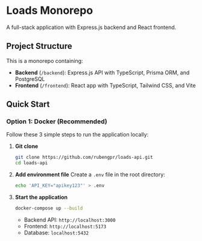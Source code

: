 # Loads Monorepo

A full-stack application with Express.js backend and React frontend.

## Project Structure

This is a monorepo containing:

- **Backend** (`/backend`): Express.js API with TypeScript, Prisma ORM, and PostgreSQL
- **Frontend** (`/frontend`): React app with TypeScript, Tailwind CSS, and Vite

## Quick Start

### Option 1: Docker (Recommended)

Follow these 3 simple steps to run the application locally:

1. **Git clone**

   ```bash
   git clone https://github.com/rubengpr/loads-api.git
   cd loads-api
   ```

2. **Add environment file**
   Create a `.env` file in the root directory:

   ```bash
   echo 'API_KEY="apikey123"' > .env
   ```

3. **Start the application**

   ```bash
   docker-compose up --build
   ```

   - Backend API: `http://localhost:3000`
   - Frontend: `http://localhost:5173`
   - Database: `localhost:5432`
